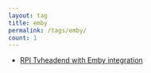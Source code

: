 ```yaml
---
layout: tag
title: emby
permalink: /tags/emby/
count: 1
---
```


- [RPI Tvheadend with Emby integration](https://networkingdream.com/server/rpi-tvheadend-with-emby-integration/)
